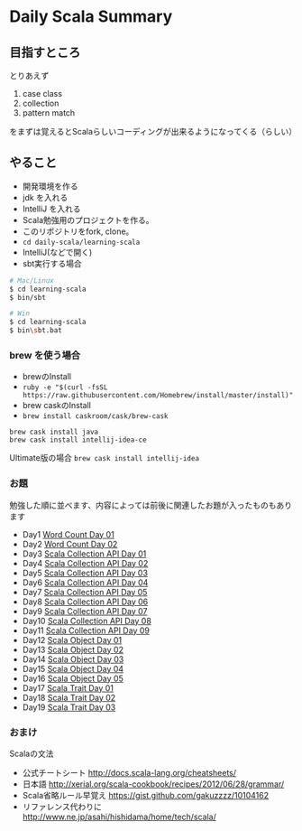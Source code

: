 # Daily Scala Summary

## 目指すところ

とりあえず

1. case class
2. collection
3. pattern match

をまずは覚えるとScalaらしいコーディングが出来るようになってくる（らしい）

## やること

- 開発環境を作る
 - jdk を入れる
 - IntelliJ を入れる
- Scala勉強用のプロジェクトを作る。
 - このリポジトリをfork, clone。
 - `cd daily-scala/learning-scala`
- IntelliJ(などで開く)
 - sbt実行する場合
```bash
# Mac/Linux
$ cd learning-scala
$ bin/sbt

# Win
$ cd learning-scala
$ bin\sbt.bat
``` 

### brew を使う場合

- brewのInstall
 - `ruby -e "$(curl -fsSL https://raw.githubusercontent.com/Homebrew/install/master/install)"` 
- brew caskのInstall
 - `brew install caskroom/cask/brew-cask`

```
brew cask install java
brew cask install intellij-idea-ce
```

Ultimate版の場合
`brew cask install intellij-idea`

### お題

勉強した順に並べます、内容によっては前後に関連したお題が入ったものもあります

- Day1 [Word Count Day 01](wordcount/wordcount_day_01.md)
- Day2 [Word Count Day 02](wordcount/wordcount_day_02.md)
- Day3 [Scala Collection API Day 01](collection/collection_day_01.md)
- Day4 [Scala Collection API Day 02](collection/collection_day_02.md)
- Day5 [Scala Collection API Day 03](collection/collection_day_03.md)
- Day6 [Scala Collection API Day 04](collection/collection_day_04.md)
- Day7 [Scala Collection API Day 05](collection/collection_day_05.md)
- Day8 [Scala Collection API Day 06](collection/collection_day_06.md)
- Day9 [Scala Collection API Day 07](collection/collection_day_07.md)
- Day10 [Scala Collection API Day 08](collection/collection_day_08.md)
- Day11 [Scala Collection API Day 09](collection/collection_day_09.md)
- Day12 [Scala Object Day 01](object/object_day_01.md)
- Day13 [Scala Object Day 02](object/object_day_02.md)
- Day14 [Scala Object Day 03](object/object_day_03.md)
- Day15 [Scala Object Day 04](object/object_day_04.md)
- Day16 [Scala Object Day 05](object/object_day_05.md)
- Day17 [Scala Trait Day 01](trait/trait_day_01.md)
- Day18 [Scala Trait Day 02](trait/trait_day_02.md)
- Day19 [Scala Trait Day 03](trait/trait_day_03.md)

### おまけ
Scalaの文法
- 公式チートシート http://docs.scala-lang.org/cheatsheets/
- 日本語 http://xerial.org/scala-cookbook/recipes/2012/06/28/grammar/
- Scala省略ルール早覚え https://gist.github.com/gakuzzzz/10104162
- リファレンス代わりに http://www.ne.jp/asahi/hishidama/home/tech/scala/

